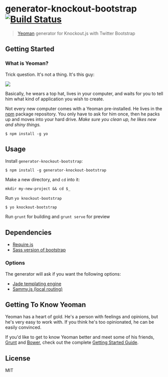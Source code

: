 # generator-knockout-bootstrap [![Build Status](https://secure.travis-ci.org/leszekhanusz/generator-knockout-bootstrap.png?branch=master)](https://travis-ci.org/leszekhanusz/generator-knockout-bootstrap)

> [Yeoman](http://yeoman.io) generator for Knockout.js with Twitter Bootstrap


## Getting Started

### What is Yeoman?

Trick question. It's not a thing. It's this guy:

![](http://i.imgur.com/JHaAlBJ.png)

Basically, he wears a top hat, lives in your computer, and waits for you to tell him what kind of application you wish to create.

Not every new computer comes with a Yeoman pre-installed. He lives in the [npm](https://npmjs.org) package repository. You only have to ask for him once, then he packs up and moves into your hard drive. *Make sure you clean up, he likes new and shiny things.*

```
$ npm install -g yo
```

## Usage

Install `generator-knockout-bootstrap`:
```
$ npm install -g generator-knockout-bootstrap
```

Make a new directory, and `cd` into it:
```
mkdir my-new-project && cd $_
```

Run `yo knockout-bootstrap`
```
$ yo knockout-bootstrap
```

Run `grunt` for building and `grunt serve` for preview

## Dependencies

* [Require.js](http://requirejs.org)
* [Sass version of bootstrap](https://github.com/twbs/bootstrap-sass)

### Options

The generator will ask if you want the following options:

* [Jade templating engine](http://jade-lang.org)
* [Sammy.js (local routing)](http://sammyjs.org)

## Getting To Know Yeoman

Yeoman has a heart of gold. He's a person with feelings and opinions, but he's very easy to work with. If you think he's too opinionated, he can be easily convinced.

If you'd like to get to know Yeoman better and meet some of his friends, [Grunt](http://gruntjs.com) and [Bower](http://bower.io), check out the complete [Getting Started Guide](https://github.com/yeoman/yeoman/wiki/Getting-Started).


## License

MIT
